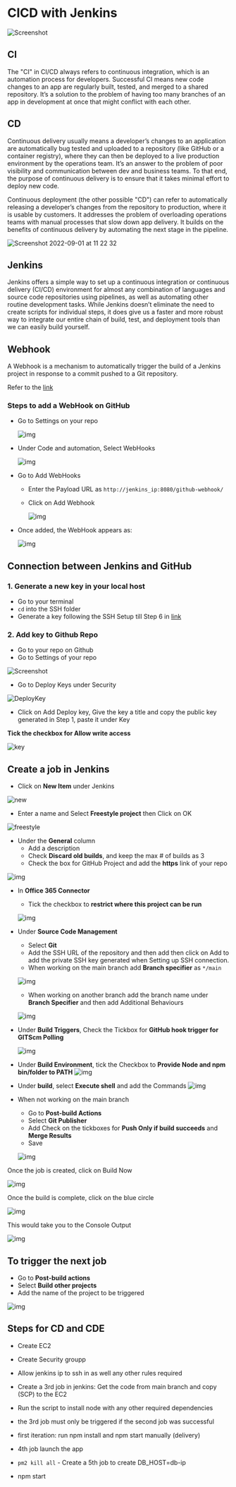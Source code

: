 # CICD with Jenkins

![Screenshot](images/Screenshot%202022-09-01%20at%2011.01.13.png)

## CI

The "CI" in CI/CD always refers to continuous integration, which is an automation process for developers. Successful CI means new code changes to an app are regularly built, tested, and merged to a shared repository. It’s a solution to the problem of having too many branches of an app in development at once that might conflict with each other.

## CD

Continuous delivery usually means a developer’s changes to an application are automatically bug tested and uploaded to a repository (like GitHub or a container registry), where they can then be deployed to a live production environment by the operations team. It’s an answer to the problem of poor visibility and communication between dev and business teams. To that end, the purpose of continuous delivery is to ensure that it takes minimal effort to deploy new code.

Continuous deployment (the other possible "CD") can refer to automatically releasing a developer’s changes from the repository to production, where it is usable by customers. It addresses the problem of overloading operations teams with manual processes that slow down app delivery. It builds on the benefits of continuous delivery by automating the next stage in the pipeline.

![Screenshot 2022-09-01 at 11 22 32](https://user-images.githubusercontent.com/102330725/187892064-e451b24f-8bf0-4433-bcbc-7c0e676724fb.png)

## Jenkins

Jenkins offers a simple way to set up a continuous integration or continuous delivery (CI/CD) environment for almost any combination of languages and source code repositories using pipelines, as well as automating other routine development tasks. While Jenkins doesn’t eliminate the need to create scripts for individual steps, it does give us a faster and more robust way to integrate our entire chain of build, test, and deployment tools than we can easily build yourself.

## Webhook

A Webhook is a mechanism to automatically trigger the build of a Jenkins project in response to a commit pushed to a Git repository.

Refer to the [link](https://docs.github.com/en/developers/webhooks-and-events/webhooks/creating-webhooks)

### Steps to add a WebHook on GitHub

- Go to Settings on your repo

  ![img](images/Screenshot%202022-09-01%20at%2016.20.33.png)

- Under Code and automation, Select WebHooks

  ![img](images/Screenshot%202022-09-01%20at%2018.02.21.png)

- Go to Add WebHooks

  - Enter the Payload URL as `http://jenkins_ip:8080/github-webhook/`
  - Click on Add Webhook

    ![img](images/Screenshot%202022-09-01%20at%2017.59.49.png)

- Once added, the WebHook appears as:

  ![img](images/Screenshot%202022-09-01%20at%2018.00.19.png)

## Connection between Jenkins and GitHub

### 1. Generate a new key in your local host

- Go to your terminal
- `cd` into the SSH folder
- Generate a key following the SSH Setup till Step 6 in [link](https://github.com/FatemaZahra/github-ssh-setup)

### 2. Add key to Github Repo

- Go to your repo on Github
- Go to Settings of your repo

![Screenshot](images/Screenshot%202022-09-01%20at%2016.20.33.png)

- Go to Deploy Keys under Security

![DeployKey](images/Screenshot%202022-09-01%20at%2016.38.06.png)

- Click on Add Deploy key, Give the key a title and copy the public key generated in Step 1, paste it under Key

**Tick the checkbox for Allow write access**

![key](images/Screenshot%202022-09-01%20at%2016.53.01.png)

## Create a job in Jenkins

- Click on **New Item** under Jenkins

![new](images/Screenshot%202022-09-01%20at%2017.17.15.png)

- Enter a name and Select **Freestyle project** then Click on OK

![freestyle](images/Screenshot%202022-09-01%20at%2017.22.51.png)

- Under the **General** column
  - Add a description
  - Check **Discard old builds**, and keep the max # of builds as 3
  - Check the box for GitHub Project and add the **https** link of your repo

![img](images/Screenshot%202022-09-01%20at%2017.25.23.png)

- In **Office 365 Connector**

  - Tick the checkbox to **restrict where this project can be run**

  ![img](images/Screenshot%202022-09-01%20at%2017.30.09.png)

- Under **Source Code Management**

  - Select **Git**
  - Add the SSH URL of the repository and then add then click on Add to add the private SSH key generated when Setting up SSH connection.
  - When working on the main branch add **Branch specifier** as `*/main`

  ![img](images/Screenshot%202022-09-01%20at%2017.31.45.png)

  - When working on another branch add the branch name under **Branch Specifier** and then add Additional Behaviours

  ![img](images/Screenshot%202022-09-01%20at%2017.36.19.png)

- Under **Build Triggers**, Check the Tickbox for **GitHub hook trigger for GITScm Polling**

  ![img](images/Screenshot%202022-09-01%20at%2017.42.52.png)

- Under **Build Environment**, tick the Checkbox to **Provide Node and npm bin/folder to PATH**
  ![img](images/Screenshot%202022-09-01%20at%2017.40.26.png)

- Under **build**, select **Execute shell** and add the Commands
  ![img](images/Screenshot%202022-09-01%20at%2017.43.21.png)

- When not working on the main branch

  - Go to **Post-build Actions**
  - Select **Git Publisher**
  - Add Check on the tickboxes for **Push Only if build succeeds** and **Merge Results**
  - Save

  ![img](images/Screenshot%202022-09-01%20at%2017.44.25.png)

Once the job is created, click on Build Now

![img](images/Screenshot%202022-09-01%20at%2017.47.49.png)

Once the build is complete, click on the blue circle

![img](images/Screenshot%202022-09-01%20at%2017.49.09.png)

This would take you to the Console Output

![img](images/Screenshot%202022-09-01%20at%2017.51.04.png)

## To trigger the next job

- Go to **Post-build actions**
- Select **Build other projects**
- Add the name of the project to be triggered

![img](images/Screenshot%202022-09-02%20at%2014.54.58.png)

## Steps for CD and CDE

- Create EC2

- Create Security groupp
- Allow jenkins ip to ssh in as well any other rules required
- Create a 3rd job in jenkins: Get the code from main branch and copy (SCP) to the EC2
- Run the script to install node with any other required dependencies
- the 3rd job must only be triggered if the second job was successful
- first iteration: run npm install and npm start manually (delivery)
- 4th job launch the app
- `pm2 kill all` - Create a 5th job to create DB_HOST=db-ip
- npm start
